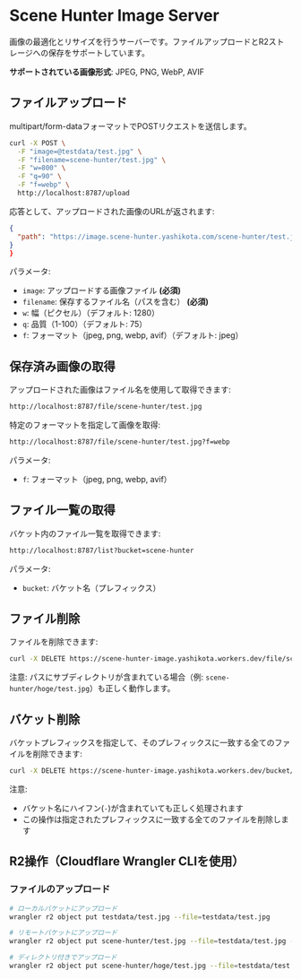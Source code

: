 # Scene Hunter Image Server

画像の最適化とリサイズを行うサーバーです。ファイルアップロードとR2ストレージへの保存をサポートしています。

**サポートされている画像形式**: JPEG, PNG, WebP, AVIF

## ファイルアップロード

multipart/form-dataフォーマットでPOSTリクエストを送信します。

```sh
curl -X POST \
  -F "image=@testdata/test.jpg" \
  -F "filename=scene-hunter/test.jpg" \
  -F "w=800" \
  -F "q=90" \
  -F "f=webp" \
  http://localhost:8787/upload
```

応答として、アップロードされた画像のURLが返されます:

```json
{
  "path": "https://image.scene-hunter.yashikota.com/scene-hunter/test.jpg"
}
}
```

パラメータ:

- `image`: アップロードする画像ファイル **(必須)**
- `filename`: 保存するファイル名（パスを含む） **(必須)** 
- `w`: 幅（ピクセル）（デフォルト: 1280）
- `q`: 品質（1-100）（デフォルト: 75）
- `f`: フォーマット（jpeg, png, webp, avif）（デフォルト: jpeg）

## 保存済み画像の取得

アップロードされた画像はファイル名を使用して取得できます:

```sh
http://localhost:8787/file/scene-hunter/test.jpg
```

特定のフォーマットを指定して画像を取得:

```sh
http://localhost:8787/file/scene-hunter/test.jpg?f=webp
```

パラメータ:

- `f`: フォーマット（jpeg, png, webp, avif）

## ファイル一覧の取得

バケット内のファイル一覧を取得できます:

```sh
http://localhost:8787/list?bucket=scene-hunter
```

パラメータ:

- `bucket`: バケット名（プレフィックス）

## ファイル削除

ファイルを削除できます:

```sh
curl -X DELETE https://scene-hunter-image.yashikota.workers.dev/file/scene-hunter/test.jpg
```

注意: パスにサブディレクトリが含まれている場合（例: `scene-hunter/hoge/test.jpg`）も正しく動作します。

## バケット削除

バケットプレフィックスを指定して、そのプレフィックスに一致する全てのファイルを削除できます:

```sh
curl -X DELETE https://scene-hunter-image.yashikota.workers.dev/bucket/scene-hunter
```

注意: 
- バケット名にハイフン(`-`)が含まれていても正しく処理されます
- この操作は指定されたプレフィックスに一致する全てのファイルを削除します

## R2操作（Cloudflare Wrangler CLIを使用）

### ファイルのアップロード

```sh
# ローカルバケットにアップロード
wrangler r2 object put testdata/test.jpg --file=testdata/test.jpg

# リモートバケットにアップロード
wrangler r2 object put scene-hunter/test.jpg --file=testdata/test.jpg --remote

# ディレクトリ付きでアップロード
wrangler r2 object put scene-hunter/hoge/test.jpg --file=testdata/test.jpg --remote
```

